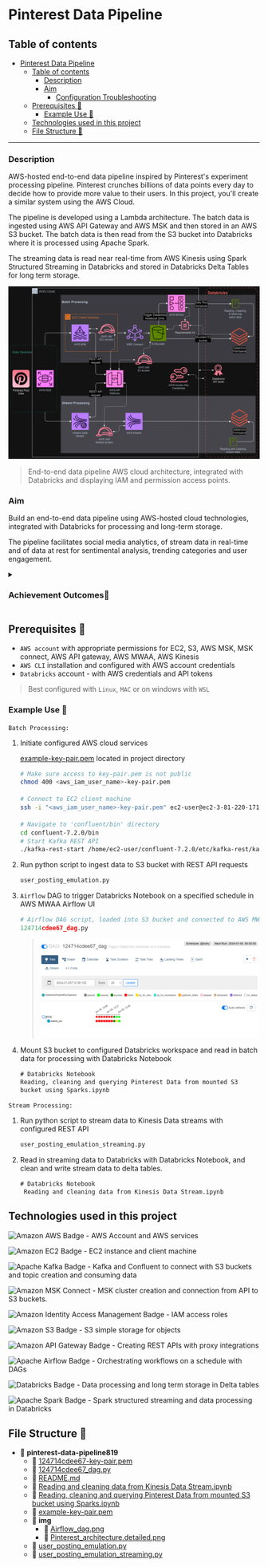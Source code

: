 # Pinterest Data Pipeline

## Table of contents

- [Pinterest Data Pipeline](#pinterest-data-pipeline)
  - [Table of contents](#table-of-contents)
    - [Description](#description)
    - [Aim](#aim)
      - [Configuration Troubleshooting](#configuration-troubleshooting)
  - [Prerequisites 🔧](#prerequisites-)
    - [Example Use 📎](#example-use-)
  - [Technologies used in this project](#technologies-used-in-this-project)
  - [File Structure 📂](#file-structure-)
  
---

### Description

AWS-hosted end-to-end data pipeline inspired by Pinterest's experiment processing pipeline.
Pinterest crunches billions of data points every day to decide how to provide more value to their users. In this project, you'll create a similar system using the AWS Cloud.

The pipeline is developed using a Lambda architecture. The batch data is ingested using AWS API Gateway and AWS MSK and then stored in an AWS S3 bucket. The batch data is then read from the S3 bucket into Databricks where it is processed using Apache Spark.

The streaming data is read near real-time from AWS Kinesis using Spark Structured Streaming in Databricks and stored in Databricks Delta Tables for long term storage.

![End-to-end data pipeline AWS cloud architecture detailed](img/Pinterest_architecture.detailed.png "End-to-end data pipeline AWS cloud architecture, integrated with Databricks and displaying IAM and permission access points.")
> End-to-end data pipeline AWS cloud architecture, integrated with Databricks and displaying IAM and permission access points.

### Aim

Build an end-to-end data pipeline using AWS-hosted cloud technologies, integrated with Databricks for processing and long-term storage.

The pipeline facilitates social media analytics, of stream data in real-time and of data at rest for sentimental analysis, trending categories and user engagement.

<details>
<summary><h3>Achievement Outcomes📖</h3></summary>

![Amazon EC2 Badge](https://img.shields.io/badge/Amazon%20EC2-F90?logo=amazonec2&logoColor=fff&style=plastic)
![Apache Kafka Badge](https://img.shields.io/badge/Apache%20Kafka-231F20?logo=apachekafka&logoColor=fff&style=plastic)

- Configuring AWS EC2 instances
- Installation and configuration of Kafka on EC2 client machine
- Creating topics with Kafka on EC2 instance

---

![Amazon S3 Badge](https://img.shields.io/badge/Amazon%20S3-569A31?logo=amazons3&logoColor=fff&style=plastic)
![Amazon Identity Access Management Badge](https://img.shields.io/badge/Amazon%20Identity%20Access%20Management-DD344C?logo=amazoniam&logoColor=fff&style=plastic)

- Configuring S3 bucket and MSK Connect
- Confluent to connect to S3 bucket and Kafka topics
- Creation of customised plugins and configuring MSK connector with IAM roles
  
---

![Amazon API Gateway Badge](https://img.shields.io/badge/Amazon%20API%20Gateway-FF4F8B?logo=amazonapigateway&logoColor=fff&style=plastic)

- Creating resource for proxy integration for REST API gateway
- Deployment of API
- Creation of API stages for deployment
- Configuration of Kafka REST proxy API on EC2 client machine
- Installation of Confluent package
- Configuration of kafka-rest.properties to perform IAM authentication
- Starting REST proxy on EC2 client machine
- Sending streaming data using API invoke URL to S3 bucket
  - Formatting data to JSON message formatting for API processing
  - Data from 3 pinterest tables to corresponding Kafka topics
- Creating and configuring resources
- Creating and configuring GET, POST, DELETE and PUT methods with integration requests.

---

![Databricks Badge](https://img.shields.io/badge/Databricks-FF3621?logo=databricks&logoColor=fff&style=plastic)

- Creating Databricks workspace
- Creating access key and secret access key for in AWS for full S3 access
- Loading in credential file to Databricks
- Mounting S3 bucket in Databricks
- Reading in .json format data into Databricks dataframes
- Reading and writing streaming data from Kinesis Data Streams
  
![Apache Spark Badge](https://img.shields.io/badge/Apache%20Spark-E25A1C?logo=apachespark&logoColor=fff&style=plastic)

- Cleaning data using PySparks
- Dataframe joins
- Querying and aggregations of data
  - group by
  - classifying values into groups
  - alias
  - sorting data

![Apache Airflow Badge](https://img.shields.io/badge/Apache%20Airflow-017CEE?logo=apacheairflow&logoColor=fff&style=plastic)

- Creating DAG to trigger Databricks notebook to run on schedule
- Uploading DAG to S3 bucket
- Using AWS MWAA environment to access Airflow UI
- Triggering DAG successfully
- Ensuring Databricks notebook is compatible with DAG and Airflow workflow

![Amazon Kinesis](https://img.shields.io/badge/Amazon%20Kinesis-8a42f5?style=plastic&logo={LOGO-NAME}&logoColor=white)

- Creating data streams in AWS Kinesis console
- Configuring REST API with Kinesis proxy integration
  - List streams
  - Create, describe and delete streams
  - Add records to streams
- Sending data to Kinesis Data Streams with REST APIs
  
---

#### Configuration Troubleshooting

- Troubleshooting through all configurations and set up of AWS services and users on AWS CLI
  - Including checking through all IAM permissions, MSK connect plugin and connector configuration, EC2 instances connection issues, API gateway configurations.
- Troubleshooting connection issues in Databricks, credentials configuration and Delta data formatting issues.
  
</details>

## Prerequisites 🔧

- `AWS account` with appropriate permissions for EC2, S3, AWS MSK, MSK connect, AWS API gateway, AWS MWAA, AWS Kinesis
- `AWS CLI` installation and configured with AWS account credentials
- `Databricks` account - with AWS credentials and API tokens

> Best configured with `Linux`, `MAC` or on windows with `WSL`

### Example Use 📎

`Batch Processing:`

1. Initiate configured AWS cloud services

     [example\-key\-pair.pem](example-key-pair.pem) located in project directory

      ```bash
      # Make sure access to key-pair.pem is not public
      chmod 400 <aws_iam_user_name>-key-pair.pem

      # Connect to EC2 client machine
      ssh -i "<aws_iam_user_name>-key-pair.pem" ec2-user@ec2-3-81-220-171.compute-1.amazonaws.com

     # Navigate to 'confluent/bin' directory
      cd confluent-7.2.0/bin
     # Start Kafka REST API
      ./kafka-rest-start /home/ec2-user/confluent-7.2.0/etc/kafka-rest/kafka-rest.properties
      ```

2. Run python script to ingest data to S3 bucket with REST API requests

     ```py
     user_posting_emulation.py
     ```

3. `Airflow` DAG to trigger Databricks Notebook on a specified schedule in AWS MWAA Airflow UI

    ```py
    # Airflow DAG script, loaded into S3 bucket and connected to AWS MWAA environment
    124714cdee67_dag.py
    ```

    > ![Airflow UI](img/Airflow_dag.png "Airflow UI testing triggering DAG on a daily schedule.")

4. Mount S3 bucket to configured Databricks workspace and read in batch data for processing with Databricks Notebook

   ```shell
   # Databricks Notebook
   Reading, cleaning and querying Pinterest Data from mounted S3 bucket using Sparks.ipynb
   ```


`Stream Processing:`

1. Run python script to stream data to Kinesis Data streams with configured REST API

    ```py
    user_posting_emulation_streaming.py
    ```

2. Read in streaming data to Databricks with Databricks Notebook, and clean and write stream data to delta tables.

   ```shell
   # Databricks Notebook
    Reading and cleaning data from Kinesis Data Stream.ipynb
   ```

## Technologies used in this project

![Amazon AWS Badge](https://img.shields.io/badge/Amazon%20AWS-232F3E?logo=amazonaws&logoColor=fff&style=plastic) - AWS Account and AWS services

![Amazon EC2 Badge](https://img.shields.io/badge/Amazon%20EC2-F90?logo=amazonec2&logoColor=fff&style=plastic) - EC2 instance and client machine

![Apache Kafka Badge](https://img.shields.io/badge/Apache%20Kafka-231F20?logo=apachekafka&logoColor=fff&style=plastic) - Kafka and Confluent to connect with S3 buckets and topic creation and consuming data

![Amazon MSK Connect](https://img.shields.io/badge/Amazon%20MSK%20Connect-8a42f5?style=plastic&logo={LOGO-NAME}&logoColor=white) - MSK cluster creation and connection from API to S3 buckets.

![Amazon Identity Access Management Badge](https://img.shields.io/badge/Amazon%20Identity%20Access%20Management-DD344C?logo=amazoniam&logoColor=fff&style=plastic) - IAM access roles

![Amazon S3 Badge](https://img.shields.io/badge/Amazon%20S3-569A31?logo=amazons3&logoColor=fff&style=plastic) - S3 simple storage for objects

![Amazon API Gateway Badge](https://img.shields.io/badge/Amazon%20API%20Gateway-FF4F8B?logo=amazonapigateway&logoColor=fff&style=plastic) - Creating REST APIs with proxy integrations

![Apache Airflow Badge](https://img.shields.io/badge/Apache%20Airflow-017CEE?logo=apacheairflow&logoColor=fff&style=plastic) - Orchestrating workflows on a schedule with DAGs

![Databricks Badge](https://img.shields.io/badge/Databricks-FF3621?logo=databricks&logoColor=fff&style=plastic) - Data processing and long term storage in Delta tables

![Apache Spark Badge](https://img.shields.io/badge/Apache%20Spark-E25A1C?logo=apachespark&logoColor=fff&style=plastic) - Spark structured streaming and data processing in Databricks

## File Structure 📂

- 📂 __pinterest\-data\-pipeline819__
  - 📄 [124714cdee67\-key\-pair.pem](124714cdee67-key-pair.pem)
  - 📄 [124714cdee67\_dag.py](124714cdee67_dag.py)
  - 📄 [README.md](README.md)
  - 📄 [Reading and cleaning data from Kinesis Data Stream.ipynb](Reading%20and%20cleaning%20data%20from%20Kinesis%20Data%20Stream.ipynb)
  - 📄 [Reading, cleaning and querying Pinterest Data from mounted S3 bucket using Sparks.ipynb](Reading%2C%20cleaning%20and%20querying%20Pinterest%20Data%20from%20mounted%20S3%20bucket%20using%20Sparks.ipynb)
  - 📄 [example\-key\-pair.pem](example-key-pair.pem)
  - 📂 __img__
    - 📄 [Airflow\_dag.png](img/Airflow_dag.png)
    - 📄 [Pinterest\_architecture.detailed.png](img/Pinterest_architecture.detailed.png)
  - 📄 [user\_posting\_emulation.py](user_posting_emulation.py)
  - 📄 [user\_posting\_emulation\_streaming.py](user_posting_emulation_streaming.py)